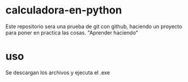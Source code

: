 # calculadora-en-python
Este repositorio sera una prueba de git con github, haciendo un proyecto para poner en practica las cosas. "Aprender haciendo"

# uso
Se descargan los archivos y ejecuta el .exe
